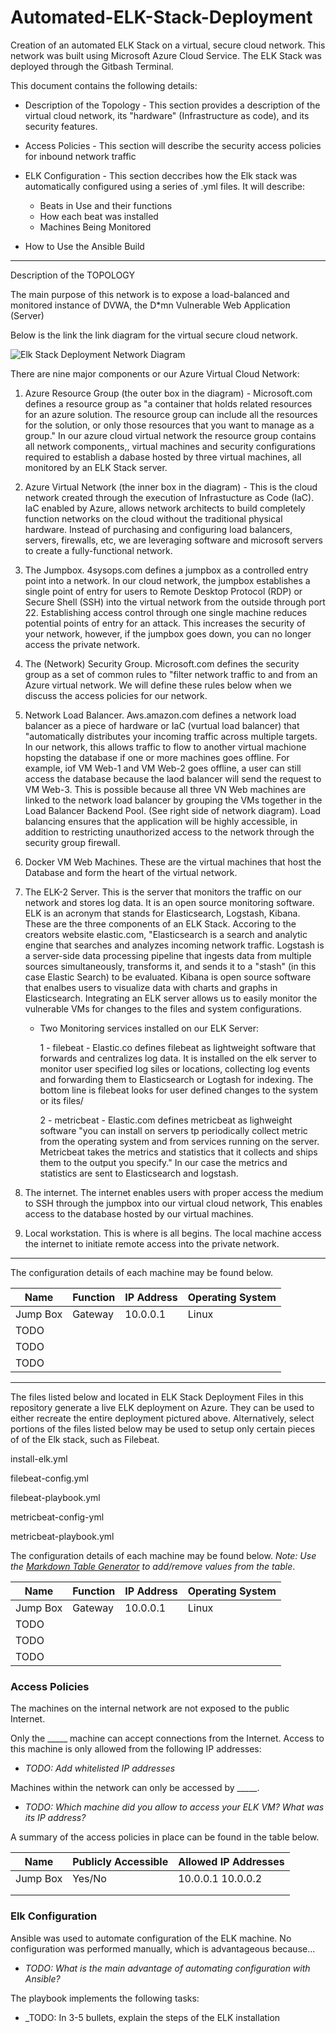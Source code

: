 # Automated-ELK-Stack-Deployment

Creation of an automated ELK Stack on a virtual, secure cloud network.  This network was built using Microsoft Azure Cloud Service.  The ELK Stack was deployed through the Gitbash Terminal.

This document contains the following details:

- Description of the Topology - This section provides a description of the virtual cloud network, its "hardware" (Infrastructure as code), and its security features.

- Access Policies - This section will describe the security access policies for inbound network traffic

- ELK Configuration - This section deccribes how the Elk stack was automatically configured using a series of .yml files.  It will describe:

  - Beats in Use and their functions
  - How each beat was installed
  - Machines Being Monitored
  
- How to Use the Ansible Build

------------------------------------------------------------------------

Description of the TOPOLOGY

The main purpose of this network is to expose a load-balanced and monitored instance of DVWA, the D*mn Vulnerable Web Application (Server)

Below is the link the link diagram for the virtual secure cloud network.

   ![Elk Stack Deployment Network Diagram](https://user-images.githubusercontent.com/75230303/112245192-cd8abe80-8c26-11eb-9ff7-9ad05a68eace.png)

There are nine major components or our Azure Virtual Cloud Network:

1) Azure Resource Group (the outer box in the diagram) - Microsoft.com defines a resource group as "a container that holds related resources for an azure solution.  The resource group can include all the resources for the solution, or only those resources that you want to manage as a group."  In our azure cloud virtual network the resource group contains all network components,, virtual machines and security configurations required to establish a dabase hosted by three virtual machines, all monitored by an ELK Stack server.

2) Azure Virtual Network (the inner box in the diagram) - This is the cloud network created through the execution of Infrastucture as Code (IaC).  IaC enabled by Azure, allows network architects to build completely function networks on the cloud without the traditional physical hardware.  Instead of purchasing and configuring load balancers, servers, firewalls, etc, we are leveraging software and microsoft servers to create a fully-functional network.

3) The Jumpbox.  4sysops.com defines a jumpbox as a controlled entry point into a network.  In our cloud network, the jumpbox establishes a single point of entry for users to Remote Desktop Protocol (RDP) or Secure Shell (SSH) into the virtual network from the outside through port 22.  Establishing access control through one single machine reduces potential points of entry for an attack.  This increases the security of your network, however, if the jumpbox goes down, you can no longer access the private network.

4) The (Network) Security Group. Microsoft.com defines the security group as a set of common rules to "filter network traffic to and from an Azure virtual network.  We will define these rules below when we discuss the access policies for our network.

5) Network Load Balancer. Aws.amazon.com defines a network load balancer as a piece of hardware or IaC (vurtual load balancer) that "automatically distributes your incoming traffic across multiple targets.  In our network, this allows traffic to flow to another virtual machione hopsting the database if one or more machines goes offline.  For example, iof VM Web-1 and VM Web-2 goes offline, a user can still access the database because the laod balancer will send the request to VM Web-3.  This is possible because all three VN Web machines are linked to the network load balancer by grouping the VMs together in the Load Balancer Backend Pool. (See right side of network diagram).  Load balancing ensures that the application will be highly accessible, in addition to restricting unauthorized access to the network through the security group firewall.

6) Docker VM Web Machines.  These are the virtual machines that host the Database and form the heart of the virtual network. 

7) The ELK-2 Server.  This is the server that monitors the traffic on our network and stores log data.  It is an open source monitoring software.  ELK is an acronym that stands for Elasticsearch, Logstash, Kibana.  These are the three components of an ELK Stack. Accoring to the creators website elastic.com, "Elasticsearch is a search and analytic engine that searches and analyzes incoming network traffic.  Logstash is a server-side data processing pipeline that ingests data from multiple sources simultaneously, transforms it, and sends it to a "stash" (in this case Elastic Search) to be evaluated. Kibana is open source software that enalbes users to visualize data with charts and graphs in Elasticsearch.  Integrating an ELK server allows us to easily monitor the vulnerable VMs for changes to the files and system configurations.

      - Two Monitoring services installed on our ELK Server:
      
          1 - filebeat - Elastic.co defines filebeat as lightweight software that forwards and centralizes log data.  It is installed on the elk server to monitor user specified log siles or locations, collecting log events and forwarding them to Elasticsearch or Logtash for indexing.  The bottom line is filebeat looks for user defined changes to the system or its files/

          2 - metricbeat - Elastic.com defines metricbeat as lighweight software "you can install on servers tp periodically collect metric from the operating system and from services running on the server.  Metricbeat takes the metrics and statistics that it collects and ships them to the output you specify."  In our case the metrics and statistics are sent to Elasticsearch and logstash.

8) The internet. The internet enables users with proper access the medium to SSH through the jumpbox into our virtual cloud network,  This enables access to the database hosted by our virtual machines.

9) Local workstation.  This is where is all begins.  The local machine access the internet to initiate remote access into the private network.

-------------------------------------------------------------------------------------------------------------------------------------------------------------

The configuration details of each machine may be found below.

| Name     | Function | IP Address | Operating System |
|----------|----------|------------|------------------|
| Jump Box | Gateway  | 10.0.0.1   | Linux            |
| TODO     |          |            |                  |
| TODO     |          |            |                  |
| TODO     |          |            |                  |


-------------------------------------------------------------------------------------------------------------------------------------------------------------

The files listed below and located in ELK Stack Deployment Files in this repository generate a live ELK deployment on Azure. They can be used to either recreate the entire deployment pictured above. Alternatively, select portions of the files listed below may be used to setup only certain pieces of of the Elk stack, such as Filebeat.

install-elk.yml

filebeat-config.yml

filebeat-playbook.yml

metricbeat-config-yml

metricbeat-playbook.yml


The configuration details of each machine may be found below.
_Note: Use the [Markdown Table Generator](http://www.tablesgenerator.com/markdown_tables) to add/remove values from the table_.

| Name     | Function | IP Address | Operating System |
|----------|----------|------------|------------------|
| Jump Box | Gateway  | 10.0.0.1   | Linux            |
| TODO     |          |            |                  |
| TODO     |          |            |                  |
| TODO     |          |            |                  |

### Access Policies

The machines on the internal network are not exposed to the public Internet. 

Only the _____ machine can accept connections from the Internet. Access to this machine is only allowed from the following IP addresses:
- _TODO: Add whitelisted IP addresses_

Machines within the network can only be accessed by _____.
- _TODO: Which machine did you allow to access your ELK VM? What was its IP address?_

A summary of the access policies in place can be found in the table below.

| Name     | Publicly Accessible | Allowed IP Addresses |
|----------|---------------------|----------------------|
| Jump Box | Yes/No              | 10.0.0.1 10.0.0.2    |
|          |                     |                      |
|          |                     |                      |

### Elk Configuration

Ansible was used to automate configuration of the ELK machine. No configuration was performed manually, which is advantageous because...
- _TODO: What is the main advantage of automating configuration with Ansible?_

The playbook implements the following tasks:
- _TODO: In 3-5 bullets, explain the steps of the ELK installation
